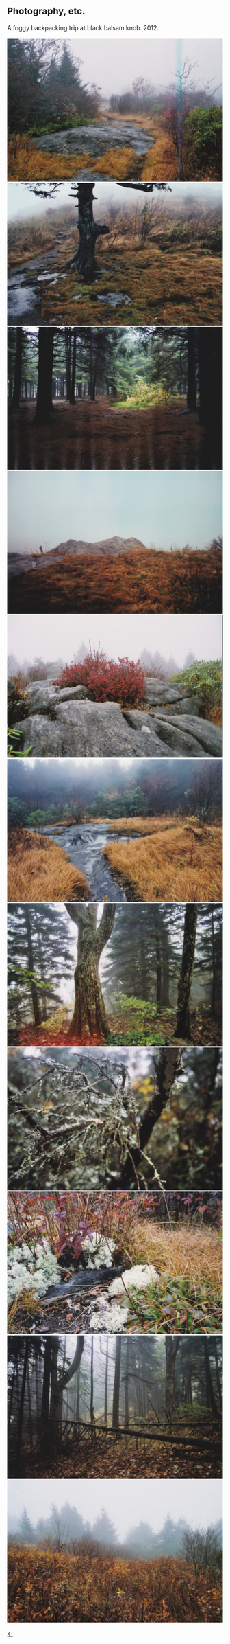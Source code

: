 ## Photography, etc.<br/>
A foggy backpacking trip at black balsam knob. 2012.<br/>
<br/>
<img src="./images/blackbalsam-2.jpg">
<img src="./images/blackbalsam-5.jpg">
<img src="./images/blackbalsam-3.jpg">
<img src="./images/blackbalsam-4.jpg">
<img src="./images/blackbalsam-1.jpg">
<img src="./images/blackbalsam-6.jpg">
<img src="./images/blackbalsam-7.jpg">
<img src="./images/blackbalsam-11.jpg">
<img src="./images/blackbalsam-9.jpg">
<img src="./images/blackbalsam-10.jpg">
<img src="./images/blackbalsam-8.jpg">

[&#8592;](./art)
